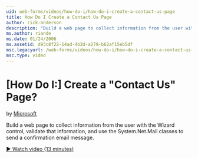 ```yaml
---
uid: web-forms/videos/how-do-i/how-do-i-create-a-contact-us-page
title: How Do I Create a Contact Us Page
author: rick-anderson
description: "Build a web page to collect information from the user with the Wizard control, validate that information, and use the System.Net.Mail classes to send a confi..."
ms.author: riande
ms.date: 01/24/2006
ms.assetid: d93c8f22-14ad-4b2d-a279-b62af15eb5df
msc.legacyurl: /web-forms/videos/how-do-i/how-do-i-create-a-contact-us-page
msc.type: video
---
```

# [How Do I:] Create a "Contact Us" Page?

by [Microsoft](https://github.com/microsoft)

Build a web page to collect information from the user with the Wizard control, validate that information, and use the System.Net.Mail classes to send a confirmation email message.

[&#9654; Watch video (13 minutes)](https://channel9.msdn.com/Blogs/ASP-NET-Site-Videos/how-do-i-create-a-contact-us-page)
